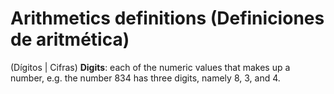 
#   Arithmetics definitions (Definiciones de aritmética)

(Dígitos | Cifras)
**Digits**: each of the numeric values that makes up a number, e.g. the number $834$ has three digits, namely $8$, $3$, and $4$.

<!-- TODO arithmetic operations: addition, subtraction, multiplication, division -->